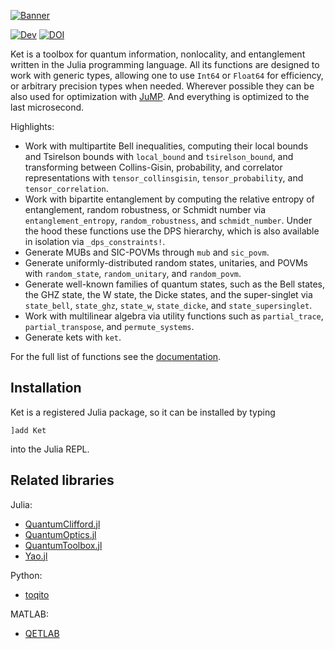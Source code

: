 [![Banner](https://dev-ket.github.io/Ket.jl/dev/assets/ket-jl-logo-dark-wide.svg)](https://dev-ket.github.io/Ket.jl/dev/)

[![Dev](https://img.shields.io/badge/docs-dev-blue.svg)](https://dev-ket.github.io/Ket.jl/dev/)
[![DOI](https://zenodo.org/badge/787951811.svg)](https://doi.org/10.5281/zenodo.14674642)

Ket is a toolbox for quantum information, nonlocality, and entanglement written in the Julia programming language. All its functions are designed to work with generic types, allowing one to use `Int64` or `Float64` for efficiency, or arbitrary precision types when needed. Wherever possible they can be also used for optimization with [JuMP](https://jump.dev/JuMP.jl/stable/). And everything is optimized to the last microsecond.

Highlights:

* Work with multipartite Bell inequalities, computing their local bounds and Tsirelson bounds with `local_bound` and `tsirelson_bound`, and transforming between Collins-Gisin, probability, and correlator representations with `tensor_collinsgisin`, `tensor_probability`, and `tensor_correlation`.
* Work with bipartite entanglement by computing the relative entropy of entanglement, random robustness, or Schmidt number via `entanglement_entropy`, `random_robustness`, and `schmidt_number`. Under the hood these functions use the DPS hierarchy, which is also available in isolation via `_dps_constraints!`.
* Generate MUBs and SIC-POVMs through `mub` and `sic_povm`.
* Generate uniformly-distributed random states, unitaries, and POVMs with `random_state`, `random_unitary`, and `random_povm`.
* Generate well-known families of quantum states, such as the Bell states, the GHZ state, the W state, the Dicke states, and the super-singlet via `state_bell`, `state_ghz`, `state_w`, `state_dicke`, and `state_supersinglet`.
* Work with multilinear algebra via utility functions such as `partial_trace`, `partial_transpose`, and `permute_systems`.
* Generate kets with `ket`.

For the full list of functions see the [documentation](https://dev-ket.github.io/Ket.jl/dev/api/).

## Installation

Ket is a registered Julia package, so it can be installed by typing

```
]add Ket
```

into the Julia REPL.

## Related libraries

Julia:

- [QuantumClifford.jl](https://github.com/QuantumSavory/QuantumClifford.jl)
- [QuantumOptics.jl](https://github.com/qojulia/QuantumOptics.jl)
- [QuantumToolbox.jl](https://github.com/qutip/QuantumToolbox.jl)
- [Yao.jl](https://github.com/QuantumBFS/Yao.jl)

Python:
- [toqito](https://github.com/vprusso/toqito)

MATLAB:
- [QETLAB](https://github.com/nathanieljohnston/QETLAB)
